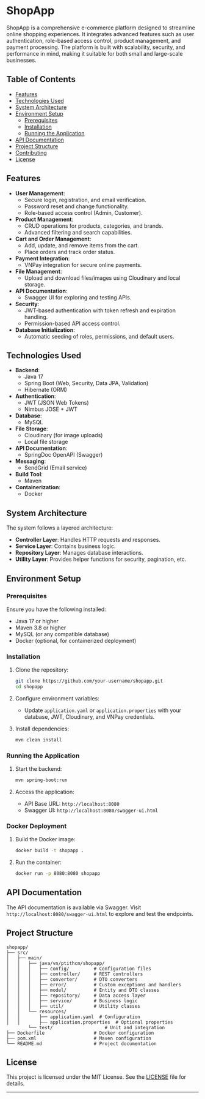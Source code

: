 # ShopApp

ShopApp is a comprehensive e-commerce platform designed to streamline online shopping experiences. It integrates advanced features such as user authentication, role-based access control, product management, and payment processing. The platform is built with scalability, security, and performance in mind, making it suitable for both small and large-scale businesses.

## Table of Contents

- [Features](#features)
- [Technologies Used](#technologies-used)
- [System Architecture](#system-architecture)
- [Environment Setup](#environment-setup)
  - [Prerequisites](#prerequisites)
  - [Installation](#installation)
  - [Running the Application](#running-the-application)
- [API Documentation](#api-documentation)
- [Project Structure](#project-structure)
- [Contributing](#contributing)
- [License](#license)

## Features

- **User Management**:
  - Secure login, registration, and email verification.
  - Password reset and change functionality.
  - Role-based access control (Admin, Customer).
- **Product Management**:
  - CRUD operations for products, categories, and brands.
  - Advanced filtering and search capabilities.
- **Cart and Order Management**:
  - Add, update, and remove items from the cart.
  - Place orders and track order status.
- **Payment Integration**:
  - VNPay integration for secure online payments.
- **File Management**:
  - Upload and download files/images using Cloudinary and local storage.
- **API Documentation**:
  - Swagger UI for exploring and testing APIs.
- **Security**:
  - JWT-based authentication with token refresh and expiration handling.
  - Permission-based API access control.
- **Database Initialization**:
  - Automatic seeding of roles, permissions, and default users.

## Technologies Used

- **Backend**:
  - Java 17
  - Spring Boot (Web, Security, Data JPA, Validation)
  - Hibernate (ORM)
- **Authentication**:
  - JWT (JSON Web Tokens)
  - Nimbus JOSE + JWT
- **Database**:
  - MySQL
- **File Storage**:
  - Cloudinary (for image uploads)
  - Local file storage
- **API Documentation**:
  - SpringDoc OpenAPI (Swagger)
- **Messaging**:
  - SendGrid (Email service)
- **Build Tool**:
  - Maven
- **Containerization**:
  - Docker

## System Architecture

The system follows a layered architecture:
- **Controller Layer**: Handles HTTP requests and responses.
- **Service Layer**: Contains business logic.
- **Repository Layer**: Manages database interactions.
- **Utility Layer**: Provides helper functions for security, pagination, etc.

## Environment Setup

### Prerequisites

Ensure you have the following installed:
- Java 17 or higher
- Maven 3.8 or higher
- MySQL (or any compatible database)
- Docker (optional, for containerized deployment)

### Installation

1. Clone the repository:
   ```bash
   git clone https://github.com/your-username/shopapp.git
   cd shopapp
   ```

2. Configure environment variables:
   - Update `application.yaml` or `application.properties` with your database, JWT, Cloudinary, and VNPay credentials.

3. Install dependencies:
   ```bash
   mvn clean install
   ```

### Running the Application

1. Start the backend:
   ```bash
   mvn spring-boot:run
   ```

2. Access the application:
   - API Base URL: `http://localhost:8080`
   - Swagger UI: `http://localhost:8080/swagger-ui.html`

### Docker Deployment

1. Build the Docker image:
   ```bash
   docker build -t shopapp .
   ```

2. Run the container:
   ```bash
   docker run -p 8080:8080 shopapp
   ```

## API Documentation

The API documentation is available via Swagger. Visit `http://localhost:8080/swagger-ui.html` to explore and test the endpoints.

## Project Structure

```
shopapp/
├── src/
│   ├── main/
│   │   ├── java/vn/ptithcm/shopapp/
│   │   │   ├── config/         # Configuration files
│   │   │   ├── controller/     # REST controllers
│   │   │   ├── converter/      # DTO converters
│   │   │   ├── error/          # Custom exceptions and handlers
│   │   │   ├── model/          # Entity and DTO classes
│   │   │   ├── repository/     # Data access layer
│   │   │   ├── service/        # Business logic
│   │   │   ├── util/           # Utility classes
│   │   └── resources/
│   │       ├── application.yaml  # Configuration
│   │       ├── application.properties  # Optional properties
        └── test/                   # Unit and integration 
├── Dockerfile                  # Docker configuration
├── pom.xml                     # Maven configuration
└── README.md                   # Project documentation
```

## License

This project is licensed under the MIT License. See the [LICENSE](LICENSE) file for details.

---
